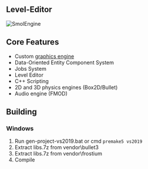 ## Level-Editor
![SmolEngine](https://i.imgur.com/pTejVXy.png)
## Core Features

- Custom [graphics engine](https://github.com/YellowDummy/Frostium3D)
- Data-Oriented Entity Component System
- Jobs System
- Level Editor
- C++ Scripting
- 2D and 3D physics engines (Box2D/Bullet)
- Audio engine (FMOD)

## Building
### Windows
1. Run gen-project-vs2019.bat or cmd ```premake5 vs2019```
2. Extract libs.7z from vendor\bullet3
3. Extract libs.7z from vendor\frostium
4. Compile
